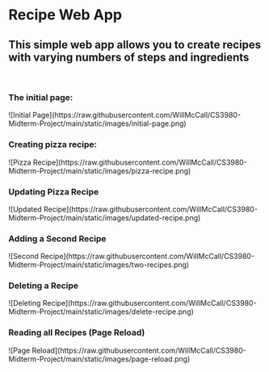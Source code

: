 <h1>Recipe Web App</h1>
<h2>This simple web app allows you to create recipes with varying numbers of steps and ingredients</h2>
<br>
<h3>The initial page:</h3>
![Initial Page](https://raw.githubusercontent.com/WillMcCall/CS3980-Midterm-Project/main/static/images/initial-page.png)
<br>
<h3>Creating pizza recipe:</h3>
![Pizza Recipe](https://raw.githubusercontent.com/WillMcCall/CS3980-Midterm-Project/main/static/images/pizza-recipe.png)
<br>
<h3>Updating Pizza Recipe</h3>
![Updated Recipe](https://raw.githubusercontent.com/WillMcCall/CS3980-Midterm-Project/main/static/images/updated-recipe.png)
<br>
<h3>Adding a Second Recipe</h3>
![Second Recipe](https://raw.githubusercontent.com/WillMcCall/CS3980-Midterm-Project/main/static/images/two-recipes.png)
<br>
<h3>Deleting a Recipe</h3>
![Deleting Recipe](https://raw.githubusercontent.com/WillMcCall/CS3980-Midterm-Project/main/static/images/delete-recipe.png)
<br>
<h3>Reading all Recipes (Page Reload)</h3>
![Page Reload](https://raw.githubusercontent.com/WillMcCall/CS3980-Midterm-Project/main/static/images/page-reload.png)

